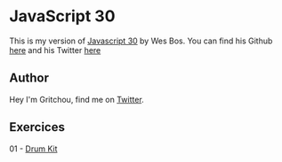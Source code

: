 # JavaScript 30

This is my version of [Javascript 30](https://github.com/wesbos/JavaScript30) by Wes Bos. You can find his Github [here](https://github.com/wesbos) and his Twitter [here](https://twitter.com/wesbos)

## Author

Hey I'm Gritchou, find me on [Twitter](https://twitter.com/gritchou).

## Exercices

01 - [Drum Kit](https://github.com/gritchou/js30/tree/master/01-drum-kit)

